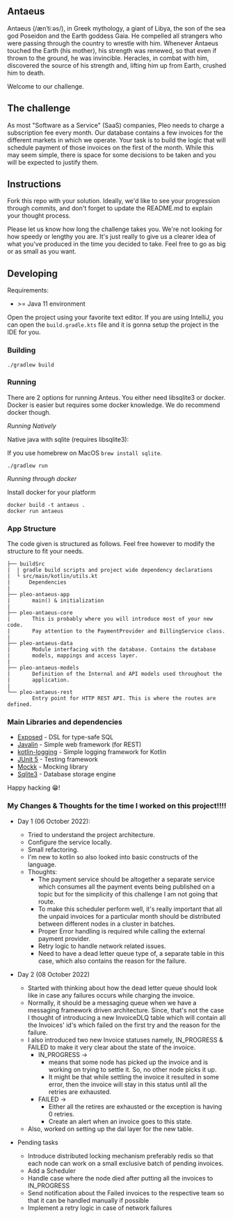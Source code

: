 ## Antaeus

Antaeus (/ænˈtiːəs/), in Greek mythology, a giant of Libya, the son of the sea god Poseidon and the Earth goddess Gaia. He compelled all strangers who were passing through the country to wrestle with him. Whenever Antaeus touched the Earth (his mother), his strength was renewed, so that even if thrown to the ground, he was invincible. Heracles, in combat with him, discovered the source of his strength and, lifting him up from Earth, crushed him to death.

Welcome to our challenge.

## The challenge

As most "Software as a Service" (SaaS) companies, Pleo needs to charge a subscription fee every month. Our database contains a few invoices for the different markets in which we operate. Your task is to build the logic that will schedule payment of those invoices on the first of the month. While this may seem simple, there is space for some decisions to be taken and you will be expected to justify them.

## Instructions

Fork this repo with your solution. Ideally, we'd like to see your progression through commits, and don't forget to update the README.md to explain your thought process.

Please let us know how long the challenge takes you. We're not looking for how speedy or lengthy you are. It's just really to give us a clearer idea of what you've produced in the time you decided to take. Feel free to go as big or as small as you want.

## Developing

Requirements:
- \>= Java 11 environment

Open the project using your favorite text editor. If you are using IntelliJ, you can open the `build.gradle.kts` file and it is gonna setup the project in the IDE for you.

### Building

```
./gradlew build
```

### Running

There are 2 options for running Anteus. You either need libsqlite3 or docker. Docker is easier but requires some docker knowledge. We do recommend docker though.

*Running Natively*

Native java with sqlite (requires libsqlite3):

If you use homebrew on MacOS `brew install sqlite`.

```
./gradlew run
```

*Running through docker*

Install docker for your platform

```
docker build -t antaeus .
docker run antaeus
```

### App Structure
The code given is structured as follows. Feel free however to modify the structure to fit your needs.
```
├── buildSrc
|  | gradle build scripts and project wide dependency declarations
|  └ src/main/kotlin/utils.kt 
|      Dependencies
|
├── pleo-antaeus-app
|       main() & initialization
|
├── pleo-antaeus-core
|       This is probably where you will introduce most of your new code.
|       Pay attention to the PaymentProvider and BillingService class.
|
├── pleo-antaeus-data
|       Module interfacing with the database. Contains the database 
|       models, mappings and access layer.
|
├── pleo-antaeus-models
|       Definition of the Internal and API models used throughout the
|       application.
|
└── pleo-antaeus-rest
        Entry point for HTTP REST API. This is where the routes are defined.
```

### Main Libraries and dependencies
* [Exposed](https://github.com/JetBrains/Exposed) - DSL for type-safe SQL
* [Javalin](https://javalin.io/) - Simple web framework (for REST)
* [kotlin-logging](https://github.com/MicroUtils/kotlin-logging) - Simple logging framework for Kotlin
* [JUnit 5](https://junit.org/junit5/) - Testing framework
* [Mockk](https://mockk.io/) - Mocking library
* [Sqlite3](https://sqlite.org/index.html) - Database storage engine

Happy hacking 😁!

### My Changes & Thoughts for the time I worked on this project!!!!

* Day 1 (06 October 2022): 
  * Tried to understand the project architecture.
  * Configure the service locally.
  * Small refactoring.
  * I'm new to kotlin so also looked into basic constructs of the language.
  * Thoughts:
    * The payment service should be altogether a separate service which consumes all the payment events being published on a topic but for the simplicity of 
      this challenge I am not going that route.
    * To make this scheduler perform well, it's really important that all the unpaid invoices for a particular month should be distributed between different 
      nodes in a cluster in batches.
    * Proper Error handling is required while calling the external payment provider.
    * Retry logic to handle network related issues.
    * Need to have a dead letter queue type of, a separate table in this case, which also contains the reason for the failure.

* Day 2 (08 October 2022)
  * Started with thinking about how the dead letter queue should look like in case any failures occurs while charging the invoice.
  * Normally, it should be a messaging queue when we have a messaging framework driven architecture. Since, that's not the case I thought of introducing a 
    new InvoiceDLQ table which will contain all the Invoices' id's which failed on the first try and the reason for the failure.
  * I also introduced two new Invoice statuses namely, IN_PROGRESS & FAILED to make it very clear about the state of the invoice.
    * IN_PROGRESS -> 
      * means that some node has picked up the invoice and is working on trying to settle it. So, no other node picks it up.
      * It might be that while settling the invoice it resulted in some error, then the invoice will stay in this status until all the retries are 
        exhausted.
    * FAILED ->
      * Either all the retires are exhausted or the exception is having 0 retries.
      * Create an alert when an invoice goes to this state.
  * Also, worked on setting up the dal layer for the new table.
  
* Pending tasks
  * Introduce distributed locking mechanism preferably redis so that each node can work on a small exclusive batch of pending invoices.
  * Add a Scheduler
  * Handle case where the node died after putting all the invoices to IN_PROGRESS
  * Send notification about the Failed invoices to the respective team so that it can be handled manually if possible
  * Implement a retry logic in case of network failures
    

